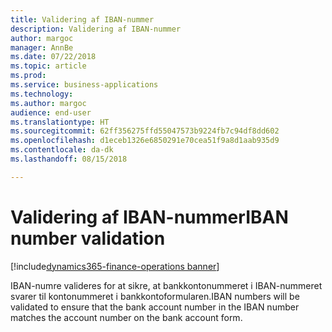 ```yaml
---
title: Validering af IBAN-nummer
description: Validering af IBAN-nummer
author: margoc
manager: AnnBe
ms.date: 07/22/2018
ms.topic: article
ms.prod: 
ms.service: business-applications
ms.technology: 
ms.author: margoc
audience: end-user
ms.translationtype: HT
ms.sourcegitcommit: 62ff356275ffd55047573b9224fb7c94df8dd602
ms.openlocfilehash: d1eceb1326e6850291e70cea51f9a8d1aab935d9
ms.contentlocale: da-dk
ms.lasthandoff: 08/15/2018

---
```

#  <a name="iban-number-validation"></a><span data-ttu-id="7923b-103">Validering af IBAN-nummer</span><span class="sxs-lookup"><span data-stu-id="7923b-103">IBAN number validation</span></span>

[!include[dynamics365-finance-operations banner](../includes/dynamics365-finance-operations.md)]



<span data-ttu-id="7923b-104">IBAN-numre valideres for at sikre, at bankkontonummeret i IBAN-nummeret svarer til kontonummeret i bankkontoformularen.</span><span class="sxs-lookup"><span data-stu-id="7923b-104">IBAN numbers will be validated to ensure that the bank account number in the IBAN number matches the account number on the bank account form.</span></span>
